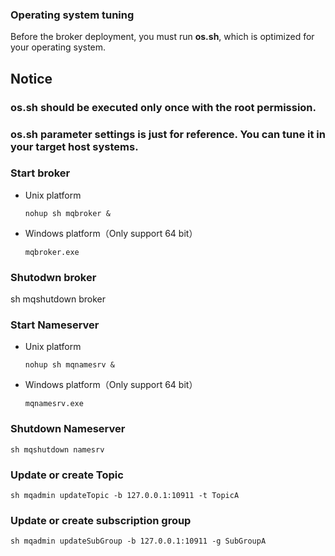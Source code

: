 ### Operating system tuning
Before the broker deployment, you must run **os.sh**, which is optimized for your operating system.

## Notice
### os.sh should be executed only once with the root permission.
### os.sh parameter settings is just for reference. You can tune it in your target host systems.


### Start broker
* Unix platform

  `nohup sh mqbroker &`

* Windows platform（Only support 64 bit）

  `mqbroker.exe`

### Shutodwn broker
  sh mqshutdown broker

### Start Nameserver
* Unix platform

  `nohup sh mqnamesrv &`

* Windows platform（Only support 64 bit）

  `mqnamesrv.exe`

### Shutdown Nameserver
    sh mqshutdown namesrv

### Update or create Topic
    sh mqadmin updateTopic -b 127.0.0.1:10911 -t TopicA

### Update or create subscription group
    sh mqadmin updateSubGroup -b 127.0.0.1:10911 -g SubGroupA